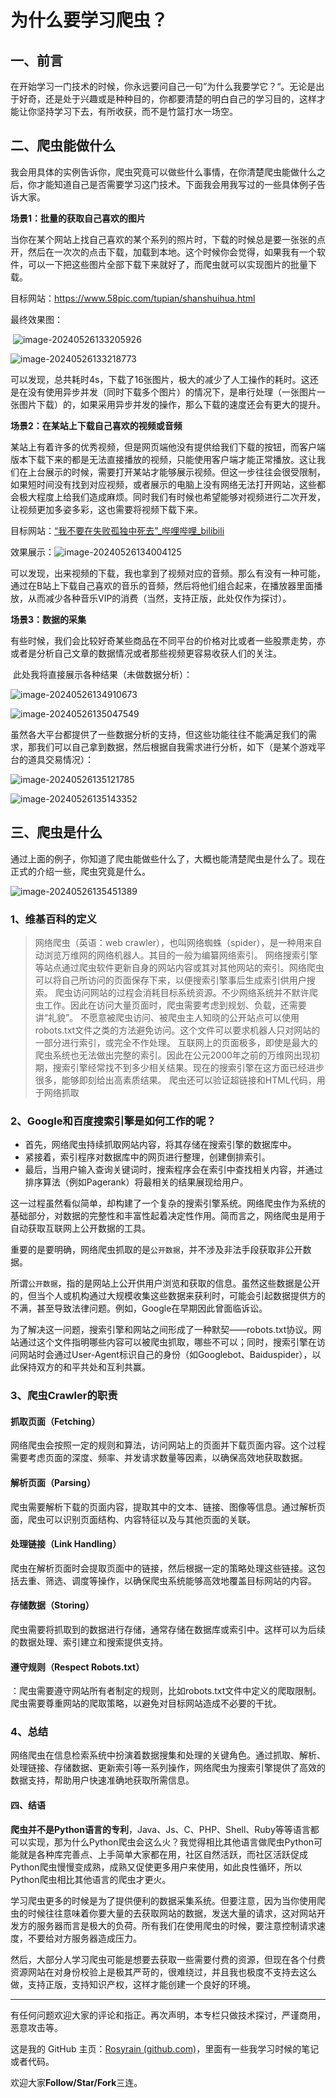 # 为什么要学习爬虫？

## 一、前言

​	在开始学习一门技术的时候，你永远要问自己一句”为什么我要学它？“。无论是出于好奇，还是处于兴趣或是种种目的，你都要清楚的明白自己的学习目的，这样才能让你坚持学习下去，有所收获，而不是竹篮打水一场空。

## 二、爬虫能做什么

​	我会用具体的实例告诉你，爬虫究竟可以做些什么事情，在你清楚爬虫能做什么之后，你才能知道自己是否需要学习这门技术。下面我会用我写过的一些具体例子告诉大家。

**场景1：批量的获取自己喜欢的图片**

​	当你在某个网站上找自己喜欢的某个系列的照片时，下载的时候总是要一张张的点开，然后在一次次的点击下载，加载到本地。这个时候你会觉得，如果我有一个软件，可以一下把这些图片全部下载下来就好了，而爬虫就可以实现图片的批量下载。

目标网站：https://www.58pic.com/tupian/shanshuihua.html

最终效果图：

​		![image-20240526133205926](https://rosyrain.oss-cn-hangzhou.aliyuncs.com/img2/202405261332080.png)

![image-20240526133218773](https://rosyrain.oss-cn-hangzhou.aliyuncs.com/img2/202405261332830.png)

​	可以发现，总共耗时4s，下载了16张图片，极大的减少了人工操作的耗时。这还是在没有使用异步并发（同时下载多个图片）的情况下，是串行处理（一张图片一张图片下载）的，如果采用异步并发的操作，那么下载的速度还会有更大的提升。



**场景2：在某站上下载自己喜欢的视频或音频**

​	某站上有着许多的优秀视频，但是网页端他没有提供给我们下载的按钮，而客户端版本下载下来的都是无法直接播放的视频，只能使用客户端才能正常播放。这让我们在上台展示的时候，需要打开某站才能够展示视频。但这一步往往会很受限制，如果短时间没有找到对应视频，或者展示的电脑上没有网络无法打开网站，这些都会极大程度上给我们造成麻烦。同时我们有时候也希望能够对视频进行二次开发，让视频更加多姿多彩，这也需要将视频下载下来。

目标网站：[“我不要在失败孤独中死去”_哔哩哔哩_bilibili](https://www.bilibili.com/video/BV1YV4y1K7pT/?spm_id_from=333.1007.top_right_bar_window_custom_collection.content.click&vd_source=aa77ac88ee824321f5f45ac8680a0f3c)

效果展示：![image-20240526134004125](https://rosyrain.oss-cn-hangzhou.aliyuncs.com/img2/202405261340173.png)

可以发现，出来视频的下载，我也拿到了视频对应的音频。那么有没有一种可能，通过在B站上下载自己喜欢的音乐的音频，然后将他们组合起来，在播放器里面播放，从而减少各种音乐VIP的消费（当然，支持正版，此处仅作为探讨）。



**场景3：数据的采集**

​	有些时候，我们会比较好奇某些商品在不同平台的价格对比或者一些股票走势，亦或者是分析自己文章的数据情况或者那些视频更容易收获人们的关注。

​	此处我将直接展示各种结果（未做数据分析）：

![image-20240526134910673](https://rosyrain.oss-cn-hangzhou.aliyuncs.com/img2/202405261349720.png)

![image-20240526135047549](https://rosyrain.oss-cn-hangzhou.aliyuncs.com/img2/202405261350585.png)

​	虽然各大平台都提供了一些数据分析的支持，但这些功能往往不能满足我们的需求，那我们可以自己拿到数据，然后根据自我需求进行分析，如下（是某个游戏平台的道具交易情况）：

![image-20240526135121785](https://rosyrain.oss-cn-hangzhou.aliyuncs.com/img2/202405261351816.png)

![image-20240526135143352](https://rosyrain.oss-cn-hangzhou.aliyuncs.com/img2/202405261351393.png)



## 三、爬虫是什么

​	通过上面的例子，你知道了爬虫能做些什么了，大概也能清楚爬虫是什么了。现在正式的介绍一些，爬虫究竟是什么。

![image-20240526135451389](https://rosyrain.oss-cn-hangzhou.aliyuncs.com/img2/202405261354420.png)

### 1、维基百科的定义

> 网络爬虫（英语：web crawler），也叫网络蜘蛛（spider），是一种用来自动浏览万维网的网络机器人。其目的一般为编纂网络索引。
> 网络搜索引擎等站点通过爬虫软件更新自身的网站内容或其对其他网站的索引。网络爬虫可以将自己所访问的页面保存下来，以便搜索引擎事后生成索引供用户搜索。
> 爬虫访问网站的过程会消耗目标系统资源。不少网络系统并不默许爬虫工作。因此在访问大量页面时，爬虫需要考虑到规划、负载，还需要讲“礼貌”。 不愿意被爬虫访问、被爬虫主人知晓的公开站点可以使用robots.txt文件之类的方法避免访问。这个文件可以要求机器人只对网站的一部分进行索引，或完全不作处理。
> 互联网上的页面极多，即使是最大的爬虫系统也无法做出完整的索引。因此在公元2000年之前的万维网出现初期，搜索引擎经常找不到多少相关结果。现在的搜索引擎在这方面已经进步很多，能够即刻给出高素质结果。
> 爬虫还可以验证超链接和HTML代码，用于网络抓取

### 2、Google和百度搜索引擎是如何工作的呢？



- 首先，网络爬虫持续抓取网站内容，将其存储在搜索引擎的数据库中。
- 紧接着，索引程序对数据库中的网页进行整理，创建倒排索引。
- 最后，当用户输入查询关键词时，搜索程序会在索引中查找相关内容，并通过排序算法（例如Pagerank）将最相关的结果展现给用户。

这一过程虽然看似简单，却构建了一个复杂的搜索引擎系统。网络爬虫作为系统的基础部分，对数据的完整性和丰富性起着决定性作用。简而言之，网络爬虫是用于自动获取互联网上公开数据的工具。

重要的是要明确，网络爬虫抓取的是`公开数据`，并不涉及非法手段获取非公开数据。

所谓`公开数据`，指的是网站上公开供用户浏览和获取的信息。虽然这些数据是公开的，但当个人或机构通过大规模收集这些数据来获利时，可能会引起数据提供方的不满，甚至导致法律问题。例如，Google在早期因此曾面临诉讼。

为了解决这一问题，搜索引擎和网站之间形成了一种默契——robots.txt协议。网站通过这个文件指明哪些内容可以被爬虫抓取，哪些不可以；同时，搜索引擎在访问网站时会通过User-Agent标识自己的身份（如Googlebot、Baiduspider），以此保持双方的和平共处和互利共赢。

### 3、爬虫Crawler的职责

#### 抓取页面（Fetching）

网络爬虫会按照一定的规则和算法，访问网站上的页面并下载页面内容。这个过程需要考虑页面的深度、频率、并发请求数量等因素，以确保高效地获取数据。

#### 解析页面（Parsing）

爬虫需要解析下载的页面内容，提取其中的文本、链接、图像等信息。通过解析页面，爬虫可以识别页面结构、内容特征以及与其他页面的关联。

#### 处理链接（Link Handling）

爬虫在解析页面时会提取页面中的链接，然后根据一定的策略处理这些链接。这包括去重、筛选、调度等操作，以确保爬虫系统能够高效地覆盖目标网站的内容。

#### 存储数据（Storing）

爬虫需要将抓取到的数据进行存储，通常存储在数据库或索引中。这样可以为后续的数据处理、索引建立和搜索提供支持。

#### 遵守规则（Respect Robots.txt）

：爬虫需要遵守网站所有者制定的规则，比如robots.txt文件中定义的爬取限制。爬虫需要尊重网站的爬取策略，以避免对目标网站造成不必要的干扰。

### 4、总结

网络爬虫在信息检索系统中扮演着数据搜集和处理的关键角色。通过抓取、解析、处理链接、存储数据、更新索引等一系列操作，网络爬虫为搜索引擎提供了高效的数据支持，帮助用户快速准确地获取所需信息。

#### 四、结语

​	**爬虫并不是Python语言的专利**，Java、Js、C、PHP、Shell、Ruby等等语言都可以实现，那为什么Python爬虫会这么火？我觉得相比其他语言做爬虫Python可能就是各种库完善点、上手简单大家都在用，社区自然活跃，而社区活跃促成Python爬虫慢慢变成熟，成熟又促使更多用户来使用，如此良性循环，所以Python爬虫相比其他语言的爬虫才更火。

​	学习爬虫更多的时候是为了提供便利的数据采集系统。但要注意，因为当你使用爬虫的时候往往意味着你要大量的去获取网站的数据，发送大量的请求，这对网站开发方的服务器而言是极大的负荷。所有我们在使用爬虫的时候，要注意控制请求速度，不要给对方服务器造成压力。

​	然后，大部分人学习爬虫可能是想要去获取一些需要付费的资源，但现在各个付费资源网站在对身份校验上是极其严苛的，很难绕过，并且我也极度不支持去这么做，支持正版，支持知识产权，这样才能创建一个良好的环境。

<hr>

​	有任何问题欢迎大家的评论和指正。再次声明，本专栏只做技术探讨，严谨商用，恶意攻击等。

这是我的 GitHub 主页：[Rosyrain (github.com)](https://github.com/Rosyrain)，里面有一些我学习时候的笔记或者代码。

欢迎大家**Follow/Star/Fork**三连。
